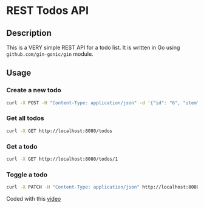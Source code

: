 # REST Todos API

## Description

This is a VERY simple REST API for a todo list. It is written in Go using `github.com/gin-gonic/gin` module.

## Usage

### Create a new todo

```bash
curl -X POST -H "Content-Type: application/json" -d '{"id": "6", "item": "Test todos", "completed": false}' http://localhost:8080/todos
```

### Get all todos

```bash
curl -X GET http://localhost:8080/todos
```

### Get a todo

```bash
curl -X GET http://localhost:8080/todos/1
```

### Toggle a todo

```bash
curl -X PATCH -H "Content-Type: application/json" http://localhost:8080/todos/1
```


Coded with this [video](https://www.youtube.com/watch?v=d_L64KT3SFM)
